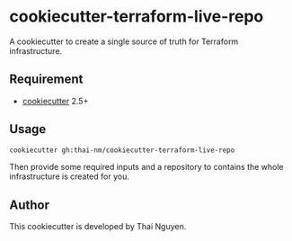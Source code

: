 # cookiecutter-terraform-live-repo
A cookiecutter to create a single source of truth for Terraform infrastructure.

## Requirement
- [cookiecutter](https://github.com/cookiecutter/cookiecutter) 2.5+

## Usage
```bash
cookiecutter gh:thai-nm/cookiecutter-terraform-live-repo
```

Then provide some required inputs and a repository to contains the whole infrastructure is created for you.

## Author
This cookiecutter is developed by Thai Nguyen.